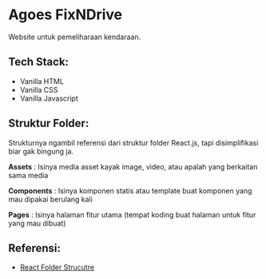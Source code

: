# Agoes FixNDrive
Website untuk pemeliharaan kendaraan.

## Tech Stack:
- Vanilla HTML
- Vanilla CSS
- Vanilla Javascript

## Struktur Folder:
Strukturnya ngambil referensi dari struktur folder React.js, tapi disimplifikasi biar gak bingung ja.

**Assets**
: Isinya media asset kayak image, video, atau apalah yang berkaitan sama media

**Components**
: Isinya komponen statis atau template buat komponen yang mau dipakai berulang kali

**Pages**
: Isinya halaman fitur utama (tempat koding buat halaman untuk fitur yang mau dibuat)

## Referensi:
- [React Folder Strucutre](https://medium.com/swlh/demystifying-the-folder-structure-of-a-react-app-c60b29d90836)
